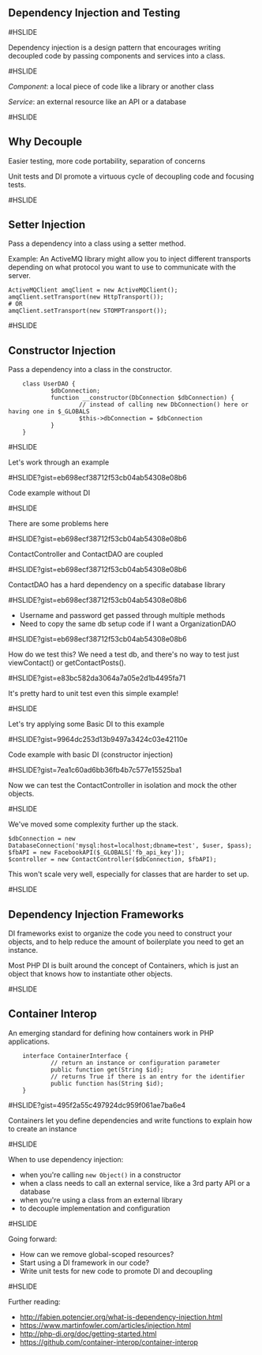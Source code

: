Dependency Injection and Testing
------------------------

#HSLIDE

Dependency injection is a design pattern that encourages writing decoupled code by passing components and services into a class.

#HSLIDE

*Component*: a local piece of code like a library or another class

*Service*: an external resource like an API or a database

#HSLIDE

Why Decouple
------------
Easier testing, more code portability, separation of concerns

Unit tests and DI promote a virtuous cycle of decoupling code and focusing tests.

#HSLIDE

Setter Injection
----------------

Pass a dependency into a class using a setter method.

Example: An ActiveMQ library might allow you to inject different transports depending on what protocol you want to use to communicate with the server.

    ActiveMQClient amqClient = new ActiveMQClient();
    amqClient.setTransport(new HttpTransport());
    # OR
    amqClient.setTransport(new STOMPTransport());

#HSLIDE

Constructor Injection
---------------------

Pass a dependency into a class in the constructor.

        class UserDAO {
                $dbConnection;
                function __constructor(DbConnection $dbConnection) {
                        // instead of calling new DbConnection() here or having one in $_GLOBALS
                        $this->dbConnection = $dbConnection
                }
        }

#HSLIDE

Let's work through an example

#HSLIDE?gist=eb698ecf38712f53cb04ab54308e08b6

Code example without DI

#HSLIDE

There are some problems here

#HSLIDE?gist=eb698ecf38712f53cb04ab54308e08b6

ContactController and ContactDAO are coupled

#HSLIDE?gist=eb698ecf38712f53cb04ab54308e08b6

ContactDAO has a hard dependency on a specific database library

#HSLIDE?gist=eb698ecf38712f53cb04ab54308e08b6

- Username and password get passed through multiple methods
- Need to copy the same db setup code if I want a OrganizationDAO

#HSLIDE?gist=eb698ecf38712f53cb04ab54308e08b6

How do we test this? We need a test db, and there's no way to test just viewContact() or getContactPosts().

#HSLIDE?gist=e83bc582da3064a7a05e2d1b4495fa71

It's pretty hard to unit test even this simple example!

#HSLIDE

Let's try applying some Basic DI to this example

#HSLIDE?gist=9964dc253d13b9497a3424c03e42110e

Code example with basic DI (constructor injection)

#HSLIDE?gist=7ea1c60ad6bb36fb4b7c577e15525ba1

Now we can test the ContactController in isolation and mock the other objects.

#HSLIDE

We've moved some complexity further up the stack.

    $dbConnection = new DatabaseConnection('mysql:host=localhost;dbname=test', $user, $pass);
    $fbAPI = new FacebookAPI($_GLOBALS['fb_api_key']);
    $controller = new ContactController($dbConnection, $fbAPI);

This won't scale very well, especially for classes that are harder to set up.

#HSLIDE

Dependency Injection Frameworks
-------------------------------

DI frameworks exist to organize the code you need to construct your objects,
and to help reduce the amount of boilerplate you need to get an instance.

Most PHP DI is built around the concept of Containers, which is just an object that knows how to
instantiate other objects.

#HSLIDE

Container Interop
-----------------

An emerging standard for defining how containers work in PHP applications.

        interface ContainerInterface {
                // return an instance or configuration parameter
                public function get(String $id);
                // returns True if there is an entry for the identifier
                public function has(String $id);
        }

#HSLIDE?gist=495f2a55c497924dc959f061ae7ba6e4

Containers let you define dependencies and write functions to explain how to create an instance

#HSLIDE 

When to use dependency injection:
 - when you're calling `new Object()` in a constructor
 - when a class needs to call an external service, like a 3rd party API or a database
 - when you're using a class from an external library
 - to decouple implementation and configuration

#HSLIDE

Going forward:
 - How can we remove global-scoped resources?
 - Start using a DI framework in our code?
 - Write unit tests for new code to promote DI and decoupling

#HSLIDE

Further reading:
 - http://fabien.potencier.org/what-is-dependency-injection.html
 - https://www.martinfowler.com/articles/injection.html
 - http://php-di.org/doc/getting-started.html
 - https://github.com/container-interop/container-interop
